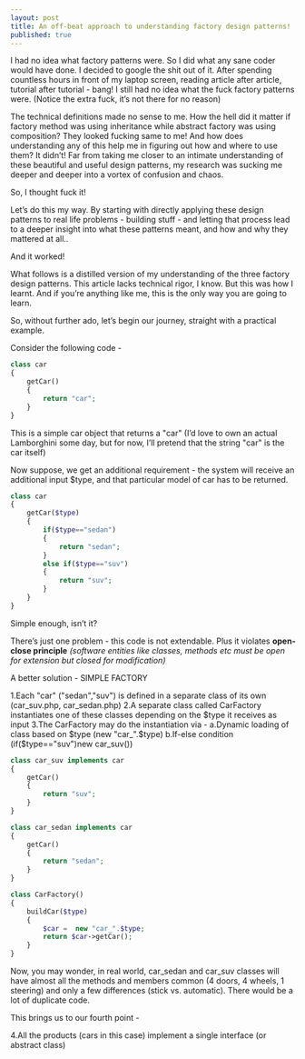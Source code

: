 ```yaml
---
layout: post
title: An off-beat approach to understanding factory design patterns!
published: true
---
```


I had no idea what factory patterns were. So I did what any sane coder would have done. I decided to google the shit out of it. After spending countless hours in front of my laptop screen, reading article after article, tutorial after tutorial - bang! I still had no idea what the fuck factory patterns were. (Notice the extra fuck, it’s not there for no reason)

The technical definitions made no sense to me. How the hell did it matter if factory method was using inheritance while abstract factory was using composition? They looked fucking same to me! And how does understanding any of this help me in figuring out how and where to use them? It didn’t! Far from taking me closer to an intimate understanding of these beautiful and useful design patterns, my research was sucking me deeper and deeper into a vortex of confusion and chaos.

So, I thought fuck it! 

Let’s do this my way. By starting with directly applying these design patterns to real life problems -  building stuff -  and letting that process lead to a deeper insight into what these patterns meant, and how and why they mattered at all..

And it worked!

What follows is a distilled version of my understanding of the three factory design patterns. This article lacks technical rigor, I know. But this was how I learnt. And if you’re anything like me, this is the only way you are going to learn.

So, without further ado, let’s begin our journey, straight with a practical example.

Consider the following code -

```php
class car
{
	getCar()
	{
		return "car";
	}
}
```

This is a simple car object that returns a "car" (I’d love to own an actual Lamborghini some day, but for now, I’ll pretend that the string "car" is the car itself)

Now suppose, we get an additional requirement - the system will receive an additional input $type, and that particular model of car has to be returned.

```php
class car
{
	getCar($type)
	{
		if($type=="sedan")
		{
			return "sedan";
		}
		else if($type=="suv")
		{
			return "suv";
		}
	}
}
```

Simple enough, isn’t it?

There’s just one problem - this code is not extendable. Plus it violates **open-close principle** _(software entities like classes, methods etc must be open for extension but closed for modification)_

A better solution - SIMPLE FACTORY

1.Each "car" ("sedan","suv") is defined in a separate class of its own (car_suv.php, car_sedan.php)
2.A separate class called CarFactory instantiates one of these classes depending on the $type it receives as input
3.The CarFactory may do the instantiation via - 
	a.Dynamic loading of class based on $type (new "car_".$type)
	b.If-else condition (if($type=="suv")new car_suv())

```php
class car_suv implements car
{
	getCar()
	{
		return "suv";
	}
}

class car_sedan implements car
{
	getCar()
	{
		return "sedan";
	}
}

class CarFactory()
{
	buildCar($type)
	{
		$car =  new "car_".$type;
		return $car->getCar();
	}
}
```

Now, you may wonder, in real world, car_sedan and car_suv classes will have almost all the methods and members common (4 doors, 4 wheels, 1 steering) and only a few differences (stick vs. automatic). There would be a lot of duplicate code. 

This brings us to our fourth point -

4.All the products (cars in this case) implement a single interface (or abstract class)








